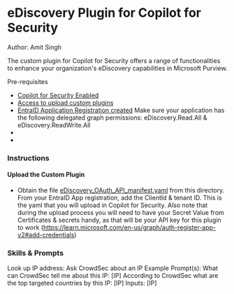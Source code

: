 # eDiscovery Plugin for Copilot for Security
Author: Amit Singh

The custom plugin for Copilot for Security offers a range of functionalities to enhance your organization's eDiscovery capabilities in Microsoft Purview. 

Pre-requisites

* [Copilot for Security Enabled](https://learn.microsoft.com/en-us/security-copilot/get-started-security-copilot#onboarding-to-microsoft-security-copilot)
* [Access to upload custom plugins](https://learn.microsoft.com/en-us/security-copilot/manage-plugins?tabs=securitycopilotplugin#managing-custom-plugins)
* [EntraID Application Registration created](https://learn.microsoft.com/en-us/graph/auth-register-app-v2#register-an-application) Make sure your application has the following delegated graph permissions: eDiscovery.Read.All & eDiscovery.ReadWrite.All
* 
* 

### Instructions
#### Upload the Custom Plugin

* Obtain the file [eDiscovery_OAuth_API_manifest.yaml](https://github.com/samitks77/Copilot-For-Security/blob/main/Plugins/Community%20Based%20Plugins/Purview/eDiscovery/eDiscovery_OAuth_API_manifest.yaml) from this directory. From your EntraID App registration, add the ClientId & tenant ID. This is the yaml that you will upload in Copilot for Security. Also note that during the upload process you will need to have your Secret Value from Certificates & secrets handy, as that will be your API key for this plugin to work (https://learn.microsoft.com/en-us/graph/auth-register-app-v2#add-credentials)

### Skills & Prompts
Look up IP address: Ask CrowdSec about an IP
Example Prompt(s):
What can CrowdSec tell me about this IP: [IP]
According to CrowdSec what are the top targeted countries by this IP: [IP]
Inputs: [IP]
  
